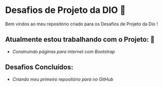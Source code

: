 # Desafios de Projeto da DIO 📘
Bem vindos ao meu repositório criado para os Desafios de Projeto da Dio !

## Atualmente estou trabalhando com o Projeto: :wrench: 

* *Construindo páginas para internet com Bootstrap*

## Desafios Concluídos:

* *Criando meu primeiro repositório para no GitHub*
